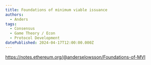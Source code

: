 ```yaml
---
title: Foundations of minimum viable issuance
authors:
  - Anders
tags:
  - Consensus
  - Game Theory / Econ
  - Protocol Development
datePublished: 2024-04-17T12:00:00.000Z
---
```


<https://notes.ethereum.org/@anderselowsson/Foundations-of-MVI>
